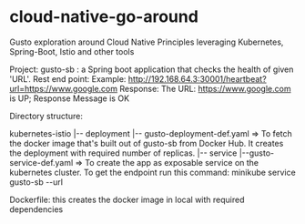 # cloud-native-go-around
Gusto exploration around Cloud Native Principles leveraging Kubernetes, Spring-Boot, Istio and other tools 

Project: gusto-sb : a Spring boot application that checks the health of given 'URL'. 
Rest end point:
Example: http://192.168.64.3:30001/heartbeat?url=https://www.google.com
Response: The URL: https://www.google.com is UP; Response Message is OK

Directory structure:

kubernetes-istio
|-- deployment
    |-- gusto-deployment-def.yaml => To fetch the docker image that's built out of gusto-sb from Docker Hub. It creates the deployment with required number of replicas.
|-- service
    |--gusto-service-def.yaml => To create the app as exposable service on the kubernetes cluster. To get the endpoint run this command: minikube service gusto-sb --url



Dockerfile: this creates the docker image in local with required dependencies